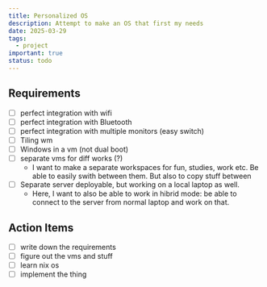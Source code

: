 ```yaml
---
title: Personalized OS
description: Attempt to make an OS that first my needs
date: 2025-03-29
tags:
  - project
important: true
status: todo
---
```


## Requirements 

- [ ] perfect integration with wifi
- [ ] perfect integration with Bluetooth 
- [ ] perfect integration with multiple monitors (easy switch) 
- [ ] Tiling wm
- [ ] Windows in a vm (not dual boot)
- [ ] separate vms for diff works (?)
    - I want to make a separate workspaces for fun, studies, work etc. Be able to easily swith between them. But also to copy stuff between 
- [ ] Separate server deployable, but working on a local laptop as well. 
    - Here, I want to also be able to work in hibrid mode: be able to connect to the server from normal laptop and work on that.

## Action Items

- [ ] write down the requirements
- [ ] figure out the vms and stuff
- [ ] learn nix os
- [ ] implement the thing
